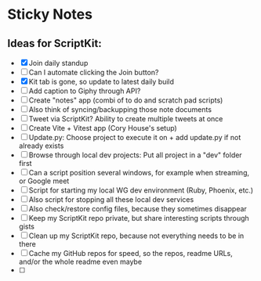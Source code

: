 # Sticky Notes

## Ideas for ScriptKit:

- [x] Join daily standup
- [ ] Can I automate clicking the Join button?
- [x] Kit tab is gone, so update to latest daily build
- [ ] Add caption to Giphy through API?
- [ ] Create "notes" app (combi of to do and scratch pad scripts)
- [ ] Also think of syncing/backupping those note documents
- [ ] Tweet via ScriptKit? Ability to create multiple tweets at once
- [ ] Create Vite + Vitest app (Cory House's setup)
- [ ] Update.py: Choose project to execute it on + add update.py if not already exists
- [ ] Browse through local dev projects: Put all project in a "dev" folder first
- [ ] Can a script position several windows, for example when streaming, or Google meet
- [ ] Script for starting my local WG dev environment (Ruby, Phoenix, etc.)
- [ ] Also script for stopping all these local dev services
- [ ] Also check/restore config files, because they sometimes disappear
- [ ] Keep my ScriptKit repo private, but share interesting scripts through gists
- [ ] Clean up my ScriptKit repo, because not everything needs to be in there
- [ ] Cache my GitHub repos for speed, so the repos, readme URLs, and/or the whole readme even maybe
- [ ]




